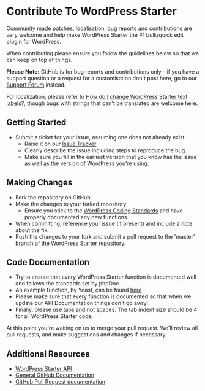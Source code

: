 # Contribute To WordPress Starter

Community made patches, localisation, bug reports and contributions are very welcome and help make WordPress Starter the #1 bulk/quick edit plugin for WordPress.

When contributing please ensure you follow the guidelines below so that we can keep on top of things.

__Please Note:__ GitHub is for bug reports and contributions only - if you have a support question or a request for a customisation don't post here, go to our [Support Forum](http://wordpress.org/support/plugin/wordpress-starter) instead.

For localization, please refer to [How do I change WordPress Starter text labels?](https://aihrus.zendesk.com/entries/23691557), though bugs with strings that can't be translated are welcome here.

## Getting Started

* Submit a ticket for your issue, assuming one does not already exist.
  * Raise it on our [Issue Tracker](https://github.com/michael-cannon/wordpress-starter/issues)
  * Clearly describe the issue including steps to reproduce the bug.
  * Make sure you fill in the earliest version that you know has the issue as well as the version of WordPress you're using.

## Making Changes

* Fork the repository on GitHub
* Make the changes to your forked repository
  * Ensure you stick to the [WordPress Coding Standards](http://codex.wordpress.org/WordPress_Coding_Standards) and have properly documented any new functions.
* When committing, reference your issue (if present) and include a note about the fix.
* Push the changes to your fork and submit a pull request to the 'master' branch of the WordPress Starter repository.

## Code Documentation

* Try to ensure that every WordPress Starter function is documented well and follows the standards set by phpDoc.
* An example function, by Yoast, can be found [here](https://gist.github.com/jdevalk/5574677)
* Please make sure that every function is documented so that when we update our API Documentation things don't go awry!
* Finally, please use tabs and not spaces. The tab indent size should be 4 for all WordPress Starter code.

At this point you're waiting on us to merge your pull request. We'll review all pull requests, and make suggestions and changes if necessary.

## Additional Resources

* [WordPress Starter API](https://github.com/michael-cannon/wordpress-starter/blob/master/API.md)
* [General GitHub Documentation](http://help.github.com/)
* [GitHub Pull Request documentation](http://help.github.com/send-pull-requests/)
